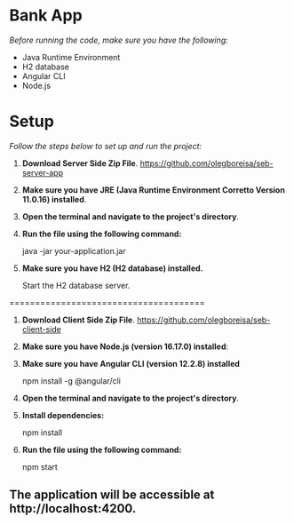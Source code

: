 # Bank App

_Before running the code, make sure you have the following:_

* Java Runtime Environment
* H2 database
* Angular CLI
* Node.js

# **Setup**

_Follow the steps below to set up and run the project:_

1. **Download Server Side Zip File**. https://github.com/olegboreisa/seb-server-app
2. **Make sure you have JRE (Java Runtime Environment Corretto Version 11.0.16) installed**.
3. **Open the terminal and navigate to the project's directory**.
4. **Run the file using the following command:**

   java -jar your-application.jar

5. **Make sure you have H2 (H2 database) installed.**

   Start the H2 database server.

======================================

1. **Download Client Side Zip File**. https://github.com/olegboreisa/seb-client-side
2. **Make sure you have Node.js (version 16.17.0) installed**:
3. **Make sure you have Angular CLI (version 12.2.8) installed**

   npm install -g @angular/cli
4. **Open the terminal and navigate to the project's directory**.
5. **Install dependencies:**

   npm install
6. **Run the file using the following command:**

   npm start

## The application will be accessible at http://localhost:4200.

